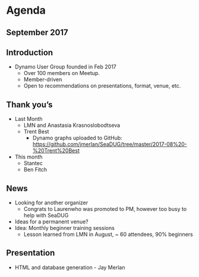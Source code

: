 # Agenda
## September 2017

## Introduction
- Dynamo User Group founded in Feb 2017
    - Over 100 members on Meetup.
    - Member-driven
    - Open to recommendations on presentations, format, venue, etc.

## Thank you’s
- Last Month
    - LMN and Anastasia Krasnoslob­odtseva
    - Trent Best
        - Dynamo graphs uploaded to GitHub: https://github.com/jmerlan/SeaDUG/tree/master/2017-08%20-%20Trent%20Best
- This month
    - Stantec
    - Ben Fitch

## News
- Looking for another organizer
    - Congrats to Laurenwho was promoted to PM, however too busy to help with SeaDUG
- Ideas for a permanent venue?
- Idea: Monthly beginner training sessions
    - Lesson learned from LMN in August, ~ 60 attendees, 90% beginners

## Presentation
- HTML and database generation - Jay Merlan